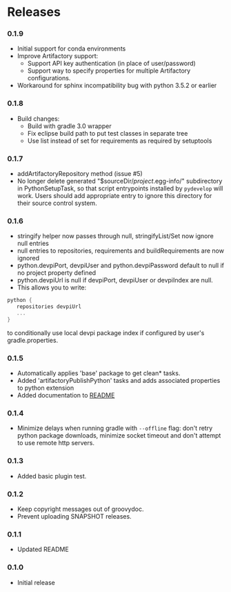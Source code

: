 # Releases

### 0.1.9

- Initial support for conda environments
- Improve Artifactory support:
  - Support API key authentication (in place of user/password)
  - Support way to specify properties for multiple Artifactory configurations.
- Workaround for sphinx incompatibility bug with python 3.5.2 or earlier

### 0.1.8

- Build changes:
  - Build with gradle 3.0 wrapper
  - Fix eclipse build path to put test classes in separate tree
  - Use list instead of set for requirements as required by setuptools

### 0.1.7

- addArtifactoryRepository method (issue #5)
- No longer delete generated "$sourceDir/*project*.egg-info/" subdirectory in PythonSetupTask, so that script entrypoints installed by `pydevelop` will work. Users should add appropriate entry to ignore this directory for their source control system.

### 0.1.6

- stringify helper now passes through null, stringifyList/Set now ignore null entries
- null entries to repositories, requirements and buildRequirements are now ignored
- python.devpiPort, devpiUser and python.devpiPassword default to null if no project property defined
- python.devpiUrl is null if devpiPort, devpiUser or devpiIndex are null.
- This allows you to write:

~~~groovy
python {
   repositories devpiUrl
   ...
}
~~~

to conditionally use local devpi package index if configured by user's gradle.properties.

### 0.1.5

- Automatically applies 'base' package to get clean* tasks.
- Added 'artifactoryPublishPython' tasks and adds associated properties to python extension
- Added documentation to [README](README.md)

### 0.1.4

- Minimize delays when running gradle with `--offline` flag: don't retry python package downloads, minimize socket timeout and don't attempt to use remote http servers.

### 0.1.3

- Added basic plugin test.

### 0.1.2

- Keep copyright messages out of groovydoc.
- Prevent uploading SNAPSHOT releases.

### 0.1.1

- Updated README

### 0.1.0

- Initial release


